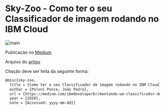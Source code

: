 # Sky-Zoo - Como ter o seu Classificador de imagem rodando no IBM Cloud

![main](./img/head.png)

Publicação no [Medium](https://medium.com/ibmdeveloperbr/montando-um-classificador-de-imagem-na-ibm-cloud-8197e73c533f)

Arquivo do [artigo](./article.md)

Citação deve ser feita da seguinte forma:
```latex
@misc{sky-zoo,
  title = {Como ter o seu Classificador de imagem rodando no IBM Cloud},
  author = {Poloni Ponce, João Pedro},
  url = {https://medium.com/ibmdeveloperbr/montando-um-classificador-de-imagem-na-ibm-cloud-8197e73c533f},
  year = {2020},
  note = {Accessed: yyyy-mm-dd}}
```
